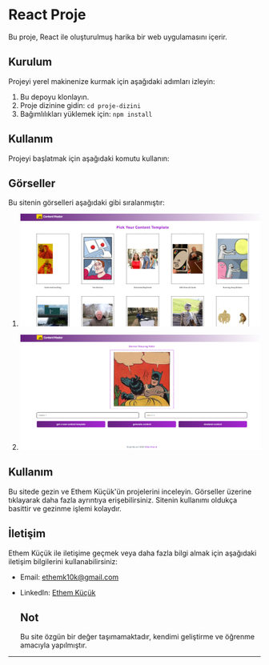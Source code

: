 # React Proje 

Bu proje, React ile oluşturulmuş harika bir web uygulamasını içerir.

## Kurulum

Projeyi yerel makinenize kurmak için aşağıdaki adımları izleyin:

1. Bu depoyu klonlayın.
2. Proje dizinine gidin: `cd proje-dizini`
3. Bağımlılıkları yüklemek için: `npm install`

## Kullanım

Projeyi başlatmak için aşağıdaki komutu kullanın:

## Görseller

Bu sitenin görselleri aşağıdaki gibi sıralanmıştır:

1. ![Açıklama](1.png)

2. ![Açıklama](2.png)

## Kullanım

Bu sitede gezin ve Ethem Küçük'ün projelerini inceleyin. Görseller üzerine tıklayarak daha fazla ayrıntıya erişebilirsiniz. Sitenin kullanımı oldukça basittir ve gezinme işlemi kolaydır.

## İletişim

Ethem Küçük ile iletişime geçmek veya daha fazla bilgi almak için aşağıdaki iletişim bilgilerini kullanabilirsiniz:

- Email: ethemk10k@gmail.com
- LinkedIn: [Ethem Küçük]([https://www.linkedin.com/in/ethemkucuk](https://www.linkedin.com/in/ibrahim-ethem-k%C3%BC%C3%A7%C3%BCk-a2696b201/))

  ## Not

  Bu site özgün bir değer taşımamaktadır, kendimi geliştirme ve öğrenme amacıyla yapılmıştır.

---
